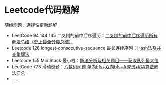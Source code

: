# Leetcode代码题解

随缘刷题，选择性更新题解

- LeetCode 94 144 145 二叉树的前中后序遍历：[二叉树的前中后序遍历所有解法总结（史上最全分类总结）](https://blog.csdn.net/zhuiyisinian/article/details/107946790)
- Leetcode 128 longest-consecutive-sequence 最长连续序列：[Hash法及并查集解法](https://blog.csdn.net/zhuiyisinian/article/details/107849181)
- Leetcode 155 Min Stack 最小栈：[解法分析及相关题目——获取队列最大值](https://blog.csdn.net/zhuiyisinian/article/details/107850671)
- LeetCode 773 滑动谜题：[八数码问题 单向bfs+双向bfs+A*算法+IDA*算法解法汇总](https://blog.csdn.net/zhuiyisinian/article/details/108585591)
- ......

